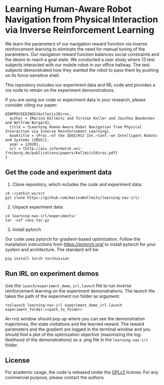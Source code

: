 # Learning Human-Aware Robot Navigation from Physical Interaction via Inverse Reinforcement Learning 

We learn the parameters of our navigation reward function via inverse reinforcement learning to eliminate the need for manual tuning of the parameters. Our navigation reward function balances social constraints and the desire to reach a goal state. We conducted a user study where 13 test subjects interacted with our mobile robot in our office hallway. The test subjects demonstrated how they wanted the robot to pass them by pushing on its force-sensitive shell. 

This repository includes our experiment data and IRL code and provides a ros node to retrain on the experiment demonstrations.

If you are using our code or experiment data in your research, please consider citing our paper:

```
@INPROCEEDINGS{kollmitz20iros,
  author = {Marina Kollmitz and Torsten Koller and Joschka Boedecker and Wolfram Burgard},
  title = {Learning Human-Aware Robot Navigation from Physical Interaction via Inverse Reinforcement Learning},
  booktitle = {Proc.~of the IEEE/RSJ Int.~Conf.~on Intelligent Robots and Systems (IROS)},
  year = {2020},
  url = {http://ais.informatik.uni-freiburg.de/publications/papers/kollmitz20iros.pdf}
}
```

## Get the code and experiment data

1. Clone repository, which includes the code and experiment data:

```
cd ~/catkin_ws/src
git clone https://github.com/marinaKollmitz/learning-nav-irl/
```

2. Unpack experiment data:

```
cd learning-nav-irl/experiments/
tar -xzf runs.tar.gz
```

3. Install pytorch

Our code uses pytorch for gradient-based optimization. Follow the installation instructions from https://pytorch.org/ to install pytorch for your system and architecture. The standard will be:
```
pip install torch torchvision
```

## Run IRL on experiment demos

Use the ```launch/experiment_demo_irl.launch``` file to run inverse reinforcement learning on the experiment demonstrations. The launch file takes the path of the experiment run folder as argument:

```
roslaunch learning-nav-irl experiment_demo_irl.launch experiment_folder:=<path_to_folder>
```

An rviz window should pop up where you can see the demonstration trajectories, the state visitations and the learned reward. The reward parameters and the gradient are logged in the terminal window and you should find a plot of the optimization objective (maximizing the log-likelihood of the demonstrations) as a .png file in the ```learning-nav-irl``` folder.

## License

For academic usage, the code is released under the [GPLv3](https://www.gnu.org/licenses/gpl-3.0.en.html) license. For any commercial purpose, please contact the authors.
